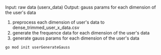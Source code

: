 Input:  raw data (userx_data)
Output: gauss params for each dimension of the user's data

1. preprocess each dimension of user's data to dense_trimmed_user_x_data.csv 
2. generate the frequence data for each dimension of the user's data
3. generate gauss params for each dimension of the user's data


```
go mod init userGenerateGauss
```